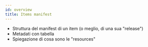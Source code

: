 ```yaml
---
id: overview
title: Items manifest
---
```


- Struttura del manifest di un item (o meglio, di una sua "release")
- Metadati con tabella
- Spiegazione di cosa sono le "resources"
